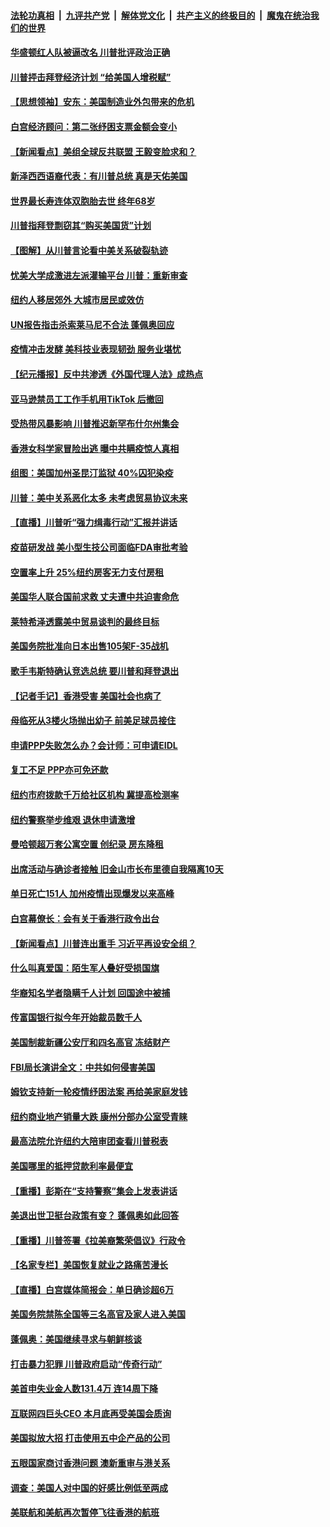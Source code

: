 

####  [法轮功真相](../../../../basic/blob/master/README.md?t=07111031) &nbsp;|&nbsp; [九评共产党](../../../../9ping.md/blob/master/README.md?t=07111031) &nbsp;|&nbsp; [解体党文化](../../../../jtdwh.md/blob/master/README.md?t=07111031)  &nbsp;|&nbsp; [共产主义的终极目的](../../../../gczydzjmd.md/blob/master/README.md?t=07111031) &nbsp;|&nbsp; [魔鬼在统治我们的世界](../../../../mgztzwmdsj.md/blob/master/README.md?t=07111031) 

#### [华盛顿红人队被逼改名 川普批评政治正确](../pages/nsc412/n12248036.md?t=07111031) 

#### [川普抨击拜登经济计划 “给美国人增税赋”](../pages/nsc412/n12247988.md?t=07111031) 

#### [【思想领袖】安东：美国制造业外包带来的危机](../pages/nsc412/n12028366.md?t=07111031) 

#### [白宫经济顾问：第二张纾困支票金额会变小](../pages/nsc412/n12247858.md?t=07111031) 

#### [【新闻看点】美组全球反共联盟 王毅变脸求和？](../pages/nsc412/n12247389.md?t=07111031) 

#### [新泽西西语裔代表：有川普总统 真是天佑美国](../pages/nsc412/n12247811.md?t=07111031) 

#### [世界最长寿连体双胞胎去世 终年68岁](../pages/nsc412/n12246802.md?t=07111031) 

#### [川普指拜登剽窃其“购买美国货”计划](../pages/nsc412/n12247732.md?t=07111031) 

#### [【图解】从川普言论看中美关系破裂轨迹](../pages/nsc412/n12247619.md?t=07111031) 

#### [忧美大学成激进左派灌输平台 川普：重新审查](../pages/nsc412/n12247726.md?t=07111031) 

#### [纽约人移居郊外 大城市居民或效仿](../pages/nsc412/n12247353.md?t=07111031) 

#### [UN报告指击杀索莱马尼不合法 蓬佩奥回应](../pages/nsc412/n12247146.md?t=07111031) 

#### [疫情冲击发酵 美科技业表现韧劲 服务业堪忧](../pages/nsc412/n12247270.md?t=07111031) 

#### [【纪元播报】反中共渗透《外国代理人法》成热点](../pages/nsc412/n12245678.md?t=07111031) 

#### [亚马逊禁员工工作手机用TikTok 后撤回](../pages/nsc412/n12247437.md?t=07111031) 

#### [受热带风暴影响 川普推迟新罕布什尔州集会](../pages/nsc412/n12247468.md?t=07111031) 

#### [香港女科学家冒险出逃 曝中共瞒疫惊人真相](../pages/nsc412/n12247399.md?t=07111031) 

#### [组图：美国加州圣昆汀监狱 40%囚犯染疫](../pages/nsc412/n12243398.md?t=07111031) 

#### [川普：美中关系恶化太多 未考虑贸易协议未来](../pages/nsc412/n12247342.md?t=07111031) 

#### [【直播】川普听“强力缉毒行动”汇报并讲话](../pages/nsc412/n12247084.md?t=07111031) 

#### [疫苗研发战 美小型生技公司面临FDA审批考验](../pages/nsc412/n12246855.md?t=07111031) 

#### [空置率上升 25%纽约房客无力支付房租](../pages/nsc412/n12246397.md?t=07111031) 

#### [美国华人联合国前求救 丈夫遭中共迫害命危](../pages/nsc412/n12244900.md?t=07111031) 

#### [莱特希泽透露美中贸易谈判的最终目标](../pages/nsc412/n12246823.md?t=07111031) 

#### [美国务院批准向日本出售105架F-35战机](../pages/nsc412/n12246608.md?t=07111031) 

#### [歌手韦斯特确认竞选总统 要川普和拜登退出](../pages/nsc412/n12244216.md?t=07111031) 

#### [【记者手记】香港受害 美国社会也病了](../pages/nsc412/n12245643.md?t=07111031) 

#### [母临死从3楼火场抛出幼子 前美足球员接住](../pages/nsc412/n12245627.md?t=07111031) 

#### [申请PPP失败怎么办？会计师：可申请EIDL](../pages/nsc412/n12245719.md?t=07111031) 

#### [复工不足  PPP亦可免还款](../pages/nsc412/n12245687.md?t=07111031) 

#### [纽约市府拨款千万给社区机构 冀提高检测率](../pages/nsc412/n12245713.md?t=07111031) 

#### [纽约警察举步维艰 退休申请激增](../pages/nsc412/n12245658.md?t=07111031) 

#### [曼哈顿超万套公寓空置  创纪录  房东降租](../pages/nsc412/n12245655.md?t=07111031) 

#### [出席活动与确诊者接触  旧金山市长布里德自我隔离10天](../pages/nsc412/n12245748.md?t=07111031) 

#### [单日死亡151人 加州疫情出现爆发以来高峰](../pages/nsc412/n12245734.md?t=07111031) 

#### [白宫幕僚长：会有关于香港行政令出台](../pages/nsc412/n12245360.md?t=07111031) 

#### [【新闻看点】川普连出重手 习近平再设安全组？](../pages/nsc412/n12245131.md?t=07111031) 

#### [什么叫真爱国：陌生军人叠好受损国旗](../pages/nsc412/n12244997.md?t=07111031) 

#### [华裔知名学者隐瞒千人计划 回国途中被捕](../pages/nsc412/n12245147.md?t=07111031) 

#### [传富国银行拟今年开始裁员数千人](../pages/nsc412/n12244985.md?t=07111031) 

#### [美国制裁新疆公安厅和四名高官 冻结财产](../pages/nsc412/n12244653.md?t=07111031) 

#### [FBI局长演讲全文：中共如何侵害美国](../pages/nsc412/n12244578.md?t=07111031) 

#### [姆钦支持新一轮疫情纾困法案 再给美家庭发钱](../pages/nsc412/n12244871.md?t=07111031) 

#### [纽约商业地产销量大跌 康州分部办公室受青睐](../pages/nsc412/n12244971.md?t=07111031) 

#### [最高法院允许纽约大陪审团查看川普税表](../pages/nsc412/n12244986.md?t=07111031) 

#### [美国哪里的抵押贷款利率最便宜](../pages/nsc412/n12244709.md?t=07111031) 

#### [【重播】彭斯在“支持警察”集会上发表讲话](../pages/nsc412/n12244575.md?t=07111031) 

#### [美退出世卫挺台政策有变？ 蓬佩奥如此回答](../pages/nsc412/n12244857.md?t=07111031) 

#### [【重播】川普签署《拉美裔繁荣倡议》行政令](../pages/nsc412/n12244501.md?t=07111031) 

#### [【名家专栏】美国恢复就业之路痛苦漫长](../pages/nsc412/n12243046.md?t=07111031) 

#### [【直播】白宫媒体简报会：单日确诊超6万](../pages/nsc412/n12244581.md?t=07111031) 

#### [美国务院禁陈全国等三名高官及家人进入美国](../pages/nsc412/n12244528.md?t=07111031) 

#### [蓬佩奥：美国继续寻求与朝鲜核谈](../pages/nsc412/n12244538.md?t=07111031) 

#### [打击暴力犯罪 川普政府启动“传奇行动”](../pages/nsc412/n12244422.md?t=07111031) 

#### [美首申失业金人数131.4万 连14周下降](../pages/nsc412/n12244463.md?t=07111031) 

#### [互联网四巨头CEO 本月底再受美国会质询](../pages/nsc412/n12244283.md?t=07111031) 

#### [美国拟放大招 打击使用五中企产品的公司](../pages/nsc412/n12244402.md?t=07111031) 

#### [五眼国家商讨香港问题 澳新重审与港关系](../pages/nsc412/n12244260.md?t=07111031) 

#### [调查：美国人对中国的好感比例低至两成](../pages/nsc412/n12243015.md?t=07111031) 

#### [美联航和美航再次暂停飞往香港的航班](../pages/nsc412/n12243607.md?t=07111031) 

